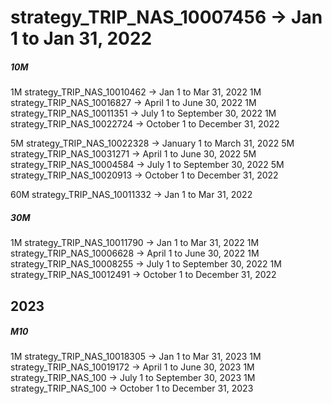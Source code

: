 # strategy_TRIP_NAS_10007456 -> Jan 1 to Jan 31, 2022

##### 10M

1M strategy_TRIP_NAS_10010462 -> Jan 1 to Mar 31, 2022
1M strategy_TRIP_NAS_10016827 -> April 1 to June 30, 2022
1M strategy_TRIP_NAS_10011351 -> July 1 to September 30, 2022
1M strategy_TRIP_NAS_10022724 -> October 1 to December 31, 2022

5M strategy_TRIP_NAS_10022328 -> January 1 to March 31, 2022
5M strategy_TRIP_NAS_10031271 -> April 1 to June 30, 2022
5M strategy_TRIP_NAS_10004584 -> July 1 to September 30, 2022
5M strategy_TRIP_NAS_10020913 -> October 1 to December 31, 2022

60M strategy_TRIP_NAS_10011332 -> Jan 1 to Mar 31, 2022

##### 30M

1M strategy_TRIP_NAS_10011790 -> Jan 1 to Mar 31, 2022
1M strategy_TRIP_NAS_10006628 -> April 1 to June 30, 2022
1M strategy_TRIP_NAS_10008255 -> July 1 to September 30, 2022
1M strategy_TRIP_NAS_10012491 -> October 1 to December 31, 2022

## 2023

##### M10

1M strategy_TRIP_NAS_10018305 -> Jan 1 to Mar 31, 2023
1M strategy_TRIP_NAS_10019172 -> April 1 to June 30, 2023
1M strategy_TRIP_NAS_100 -> July 1 to September 30, 2023
1M strategy_TRIP_NAS_100 -> October 1 to December 31, 2023
